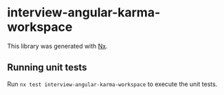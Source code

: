 # interview-angular-karma-workspace

This library was generated with [Nx](https://nx.dev).

## Running unit tests

Run `nx test interview-angular-karma-workspace` to execute the unit tests.
